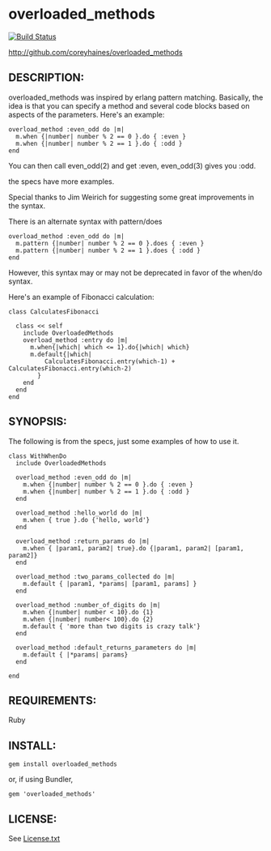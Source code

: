 # overloaded_methods

[![Build Status](https://travis-ci.org/coreyhaines/overloaded_methods.svg?branch=master)](https://travis-ci.org/coreyhaines/overloaded_methods)

http://github.com/coreyhaines/overloaded_methods

## DESCRIPTION:

overloaded_methods was inspired by erlang pattern matching. Basically, the idea is that you can specify a method and several code blocks based on aspects of the parameters. Here's an example:

```
overload_method :even_odd do |m|
  m.when {|number| number % 2 == 0 }.do { :even }
  m.when {|number| number % 2 == 1 }.do { :odd }
end
```

You can then call even_odd(2) and get :even, even_odd(3) gives you :odd.

the specs have more examples.

Special thanks to Jim Weirich for suggesting some great improvements in the syntax.

There is an alternate syntax with pattern/does
```
overload_method :even_odd do |m|
  m.pattern {|number| number % 2 == 0 }.does { :even }
  m.pattern {|number| number % 2 == 1 }.does { :odd }
end
```
However, this syntax may or may not be deprecated in favor of the when/do syntax.

Here's an example of Fibonacci calculation:
```
class CalculatesFibonacci

  class << self
    include OverloadedMethods
    overload_method :entry do |m|
      m.when{|which| which <= 1}.do{|which| which}
      m.default{|which|
          CalculatesFibonacci.entry(which-1) + CalculatesFibonacci.entry(which-2)
        }
    end
  end
end
```


## SYNOPSIS:

The following is from the specs, just some examples of how to use it.

```
class WithWhenDo
  include OverloadedMethods

  overload_method :even_odd do |m|
    m.when {|number| number % 2 == 0 }.do { :even }
    m.when {|number| number % 2 == 1 }.do { :odd }
  end

  overload_method :hello_world do |m|
    m.when { true }.do {'hello, world'}
  end

  overload_method :return_params do |m|
    m.when { |param1, param2| true}.do {|param1, param2| [param1, param2]}
  end

  overload_method :two_params_collected do |m|
    m.default { |param1, *params| [param1, params] }
  end

  overload_method :number_of_digits do |m|
    m.when {|number| number < 10}.do {1}
    m.when {|number| number< 100}.do {2}
    m.default { 'more than two digits is crazy talk'}
  end

  overload_method :default_returns_parameters do |m|
    m.default { |*params| params}
  end

end
```

## REQUIREMENTS:

Ruby

## INSTALL:

```gem install overloaded_methods```

or, if using Bundler,

```gem 'overloaded_methods'```

## LICENSE:

See [License.txt](License.txt)
